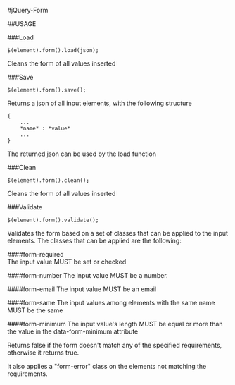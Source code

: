 #jQuery-Form

##USAGE
  
###Load

    $(element).form().load(json);

Cleans the form of all values inserted
  
###Save

    $(element).form().save();

Returns a json of all input elements, with the following structure 

    {
        ...
        *name* : *value*
        ...
    }
    
The returned json can be used by the load function
  
###Clean

    $(element).form().clean();

Cleans the form of all values inserted
  
###Validate

    $(element).form().validate();

Validates the form based on a set of classes that can be applied to the input elements.
The classes that can be applied are the following:

####form-required   
The input value MUST be set or checked

####form-number
The input value MUST be a number.

####form-email
The input value MUST be an email

####form-same
The input values among elements with the same name MUST be the same

####form-minimum
The input value's length MUST be equal or more than the value in the data-form-minimum attribute

Returns false if the form doesn't match any of the specified requirements, otherwise it returns true.

It also applies a "form-error" class on the elements not matching the requirements.

